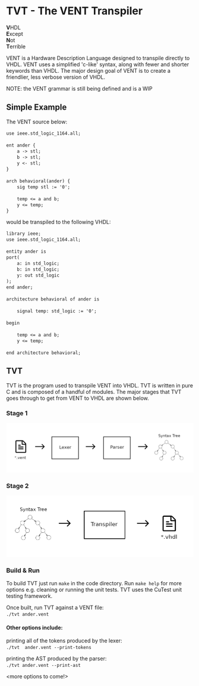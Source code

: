 # TVT - The VENT Transpiler

**V**HDL<br/>
**E**xcept<br/>
**N**ot<br/>
**T**errible<br/>

VENT is a Hardware Description Language designed to transpile directly to VHDL. VENT uses a simplified 'c-like' syntax, along with fewer and shorter keywords than VHDL. The major design goal of VENT is to create a friendlier, less verbose version of VHDL. 

NOTE: the VENT grammar is still being defined and is a WIP

## Simple Example
The VENT source below: <br/>

    use ieee.std_logic_1164.all;
    
    ent ander {
        a -> stl;
        b -> stl;
        y <- stl;
    }
    
    arch behavioral(ander) {
        sig temp stl := '0';
    
        temp <= a and b;
        y <= temp;
    } 

would be transpiled to the following VHDL: <br/>

    library ieee;
    use ieee.std_logic_1164.all;
    
    entity ander is
    port(
        a: in std_logic;
        b: in std_logic;
        y: out std_logic
    );
    end ander;
    
    architecture behavioral of ander is
    
        signal temp: std_logic := '0';
    
    begin
    
        temp <= a and b;
        y <= temp;
    
    end architecture behavioral;

## TVT
TVT is the program used to transpile VENT into VHDL. TVT is written in pure C and is composed of a handful of modules. The major stages that TVT goes through to get from VENT to VHDL are shown below. 

### Stage 1
![Image](/spec/stage1.png)

### Stage 2
![Image](/spec/stage2.png)

### Build & Run
To build TVT just run `make` in the code directory. Run `make help` for more options e.g. cleaning or running the unit tests. TVT uses the CuTest unit testing framework. <br/>

Once built, run TVT against a VENT file: <br/>
`./tvt ander.vent`<br/>

#### Other options include: <br/>
printing all of the tokens produced by the lexer: <br/>
`./tvt  ander.vent --print-tokens` <br/>

printing the AST produced by the parser: <br/>
`./tvt ander.vent --print-ast` <br/>

<more options to come!>
